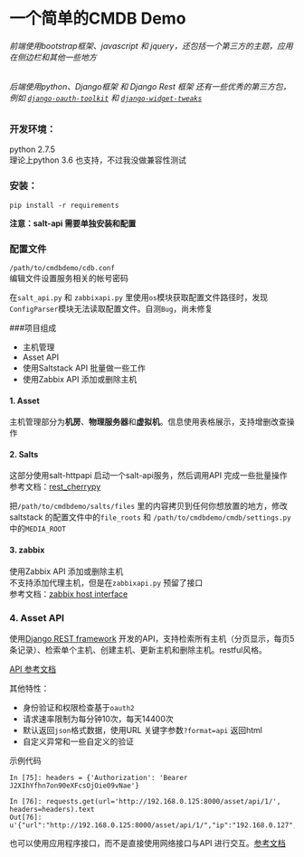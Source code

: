 # 一个简单的CMDB Demo
###### 前端使用bootstrap框架、javascript 和 jquery，还包括一个第三方的主题，应用在侧边栏和其他一些地方
###### 后端使用python、Django框架 和 Django Rest 框架 还有一些优秀的第三方包，例如 [`django-oauth-toolkit`](https://django-oauth-toolkit.readthedocs.io/en/latest/index.html) 和 [`django-widget-tweaks`](https://pypi.org/project/django-widget-tweaks/)

### 开发环境：
python 2.7.5  
理论上python 3.6 也支持，不过我没做兼容性测试

### 安装：
`pip install -r requirements`

**注意：salt-api 需要单独安装和配置**

### 配置文件
`/path/to/cmdbdemo/cdb.conf`  
编辑文件设置服务相关的帐号密码  

在`salt_api.py` 和 `zabbixapi.py` 里使用`os`模块获取配置文件路径时，发现`ConfigParser`模块无法读取配置文件。自测`Bug`，尚未修复

###项目组成
- 主机管理
- Asset API
- 使用Saltstack API 批量做一些工作
- 使用Zabbix API 添加或删除主机

#### 1. Asset
主机管理部分为**机房**、**物理服务器**和**虚拟机**。信息使用表格展示，支持增删改查操作

#### 2. Salts
这部分使用salt-httpapi 启动一个salt-api服务，然后调用API 完成一些批量操作  
参考文档：[rest_cherrypy](https://docs.saltstack.com/en/latest/ref/netapi/all/salt.netapi.rest_cherrypy.html)

把`/path/to/cmdbdemo/salts/files` 里的内容拷贝到任何你想放置的地方，修改saltstack 的配置文件中的`file_roots` 和 `/path/to/cmdbdemo/cmdb/settings.py` 中的`MEDIA_ROOT`

#### 3. zabbix
使用Zabbix API 添加或删除主机  
不支持添加代理主机，但是在`zabbixapi.py` 预留了接口  
参考文档：[zabbix host interface](https://www.zabbix.com/documentation/3.4/zh/manual/api/reference/hostinterface)

### 4. Asset API
使用[Django REST framework](https://www.django-rest-framework.org/) 开发的API，支持检索所有主机（分页显示，每页5条记录）、检索单个主机、创建主机、更新主机和删除主机。restful风格。  

[API 参考文档](http://112.90.228.171/asset/docs/) 

其他特性：
- 身份验证和权限检查基于`oauth2`
- 请求速率限制为每分钟10次，每天14400次
- 默认返回`json`格式数据，使用URL 关键字参数`?format=api` 返回html
- 自定义异常和一些自定义的验证

示例代码
```
In [75]: headers = {'Authorization': 'Bearer J2XIhYfhn7on90eXFcsOjOie09vNae'}

In [76]: requests.get(url='http://192.168.0.125:8000/asset/api/1/', headers=headers).text
Out[76]: u'{"url":"http://192.168.0.125:8000/asset/api/1/","ip":"192.168.0.127","other_ip":"192.168.0.13","idc_name":"\u7a33\u901f\u6c55\u5c3e\u6570\u636e\u4e2d\u5fc31","hostname":"","cpu":"","memory":"","disk":"","system":"","status":"\u5df2\u4f7f\u7528","asset_type":"\u865a\u62df\u673a","env":"\u6d4b\u8bd5\u73af\u5883","belong_to":"192.168.0.20","comment":""}'
```
也可以使用应用程序接口，而不是直接使用网络接口与API 进行交互。[参考文档](https://www.django-rest-framework.org/topics/api-clients/)
